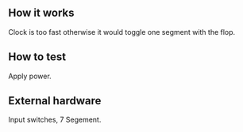 <!---

This file is used to generate your project datasheet. Please fill in the information below and delete any unused
sections.

You can also include images in this folder and reference them in the markdown. Each image must be less than
512 kb in size, and the combined size of all images must be less than 1 MB.
-->

## How it works

Clock is too fast otherwise it would toggle one segment with the flop.

## How to test

Apply power.

## External hardware

Input switches, 7 Segement.

